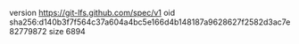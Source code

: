 version https://git-lfs.github.com/spec/v1
oid sha256:d140b3f7f564c37a604a4bc5e166d4b148187a9628627f2582d3ac7e82779872
size 6894
